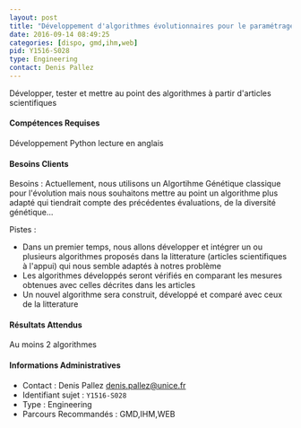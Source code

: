 ```yaml
---
layout: post
title: "Développement d'algorithmes évolutionnaires pour le paramétrage d'un logiciel de Bio-Info"
date: 2016-09-14 08:49:25
categories: [dispo, gmd,ihm,web]
pid: Y1516-S028
type: Engineering
contact: Denis Pallez
---
```

       
Développer, tester et mettre au point des algorithmes à partir d'articles scientifiques

#### Compétences Requises
Développement Python
lecture en anglais


#### Besoins Clients
Besoins : 
Actuellement, nous utilisons un Algortihme Génétique classique pour l'évolution mais nous souhaitons mettre au point un algorithme plus adapté qui tiendrait compte des précédentes évaluations, de la diversité génétique...

Pistes :
+ Dans un premier temps, nous allons développer et intégrer un ou plusieurs algorithmes proposés dans la litterature (articles scientifiques à l'appui) qui nous semble adaptés à notres problème
+ Les algorithmes développés seront vérifiés en comparant les mesures obtenues avec celles décrites dans les articles
+ Un nouvel algorithme sera construit, développé et comparé avec ceux de la litterature

#### Résultats Attendus
Au moins 2 algorithmes
     

#### Informations Administratives
  * Contact : Denis Pallez <denis.pallez@unice.fr>
  * Identifiant sujet : `Y1516-S028`
  * Type : Engineering
  * Parcours Recommandés : GMD,IHM,WEB
     